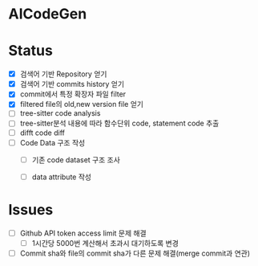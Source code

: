 # AICodeGen

# Status
- [X] 검색어 기반 Repository 얻기
- [X] 검색어 기반 commits history 얻기
- [X] commit에서 특정 확장자 파일 filter
- [X] filtered file의 old,new version file 얻기
- [ ] tree-sitter code analysis
- [ ] tree-sitter분석 내용에 따라 함수단위 code, statement code 추출
- [ ] difft code diff
- [ ] Code Data 구조 작성
    - [ ] 기존 code dataset 구조 조사
    - [ ] data attribute 작성


# Issues
- [ ] Github API token access limit 문제 해결
    - [ ] 1시간당 5000번 계산해서 초과시 대기하도록 변경
- [ ] Commit sha와 file의 commit sha가 다른 문제 해결(merge commit과 연관)
